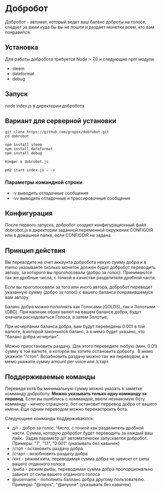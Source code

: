 # Добробот

Добробот - автомат, который ведет ваш баланс доброты на голосе,  следует за вами куда бы вы не пошли и раздает монетки всем, кто вам понравился.

## Установка

Для работы добробота требуется Node > 7.0 и следующие npm модули

* steem
* dateformat
* debug

## Запуск

node index.js в директории добробота

## Вариант для серверной установки

```
git clone https://github.com/gropox/dobrobot.git
cd dobrobot

npm install steem
npm install dateformat
npm install debug

Конфиг в dobrobot.js

pm2 start index.js — -v
```

### Параметры командной строки

* -v выводить отладочные сообщения
* -vv выводить отладочные и трассировочные сообщения

## Конфигурация

После первого запуска, добробот создает конфигурационный файл dobrobot.js в директории заданной переменной окружения CONFIGDIR или в домашней папке, если CONFIGDIR не задана.

## Принцип действия

Вы переводите на счет аккаунта добробота некую сумму добра и в memo указываете сколько монеток должен будет добробот  переводить автору, за которого вы проголосовали (добро за голос). Принимаются так же дробные числа, с точкой в качестве разделителя дробной части. 

Если вы проголосовали за того или иного автора, добробот переведет указанную сумму (добро за голос) с вашего баланса понравившемуся вам автору.

Баланс добра можно пополнять как Голосами (GOLOS), так и Золотыми (GBG). При наличии обоих валют на вашем балансе добра, будут сначала расходоваться Голоса, а затем Золотые.

При исчерпании баланса добра, вам будут переведены 0.001 в той валюте, в которой закончился баланс, а в мемо будет указано, что "баланс добра исчерпан".

Можно приостановить раздачу. Для этого переведите любую (мин. 0.01) сумму в той валюте, в которой вы хотите остановить доброту.  В мемо укажите "/стоп". Возабновить раздачу можно так же переводом, а в мемо укажите сумму amount per voice или /старт.

## Поддерживаемые команды

Переведя хотя бы минимальную сумму можно указать в заметке комманду доброботу. **Можно указывать только одну комманду за перевод**. Если вы ошиблись с коммандой, ввели незнакомую боту комманду - ничего страшного, бот остановит перревод добра от вашего имени. Еще одним переводом можно перенастроить бота. 

Следующиее комманды поддерживаются.

* д/г - добро за голос. Число, с точкой как разделитель дробной части. Сумма, которую добробот будет переводить за каждый ваш лайк. 
Задав параметр д/г автоматически запускается добробот. Примеры: "1", "1.1", "0.001" (указывать без кавычек)
* /стоп - остановить раздачу добра
* /старт - возобновить раздачу добра
* /кит - режим кита, переводимая сумма добра не зависит от силы вашего отданного голоса
* /рыба - режим рыбы, переводимая сумма добра пропорционально зависит от силы вашего отданного голоса
* @username - пополнить балланс добра другому пользователю. Примеры: "@ropox", "@anyone" (указывать без кавычек)




